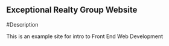 Exceptional Realty Group Website
---

#Description

This is an example site for intro to Front End Web Development 

